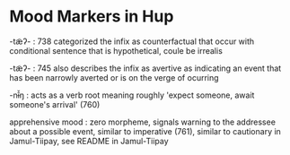 # Mood Markers in Hup

-tæ̃ʔ- : 738 categorized the infix as counterfactual that occur with conditional sentence that is hypothetical, coule be irrealis

-tæ̃ʔ- : 745 also describes the infix as avertive as indicating an event that has been narrowly averted or is on the verge of ocurring

-nɨ̂̌ŋ  : acts as a verb root meaning roughly 'expect someone, await someone's arrival' (760)

apprehensive mood : zero morpheme, signals warning to the addressee about a possible event, similar to imperative (761), similar to cautionary in Jamul-Tiipay, see README in Jamul-Tiipay

